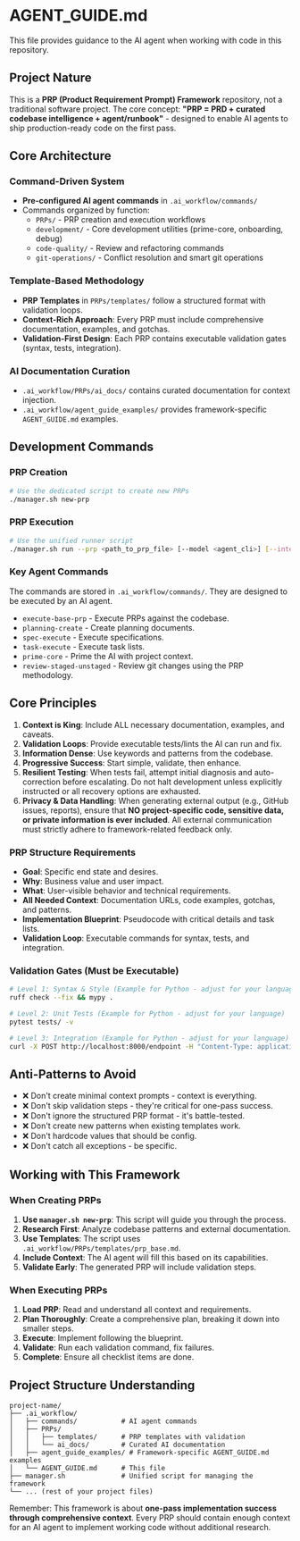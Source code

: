 # AGENT_GUIDE.md

This file provides guidance to the AI agent when working with code in this repository.

## Project Nature

This is a **PRP (Product Requirement Prompt) Framework** repository, not a traditional software project. The core concept: **"PRP = PRD + curated codebase intelligence + agent/runbook"** - designed to enable AI agents to ship production-ready code on the first pass.

## Core Architecture

### Command-Driven System

- **Pre-configured AI agent commands** in `.ai_workflow/commands/`
- Commands organized by function:
  - `PRPs/` - PRP creation and execution workflows
  - `development/` - Core development utilities (prime-core, onboarding, debug)
  - `code-quality/` - Review and refactoring commands
  - `git-operations/` - Conflict resolution and smart git operations

### Template-Based Methodology

- **PRP Templates** in `PRPs/templates/` follow a structured format with validation loops.
- **Context-Rich Approach**: Every PRP must include comprehensive documentation, examples, and gotchas.
- **Validation-First Design**: Each PRP contains executable validation gates (syntax, tests, integration).

### AI Documentation Curation

- `.ai_workflow/PRPs/ai_docs/` contains curated documentation for context injection.
- `.ai_workflow/agent_guide_examples/` provides framework-specific `AGENT_GUIDE.md` examples.

## Development Commands

### PRP Creation

```bash
# Use the dedicated script to create new PRPs
./manager.sh new-prp
```

### PRP Execution

```bash
# Use the unified runner script
./manager.sh run --prp <path_to_prp_file> [--model <agent_cli>] [--interactive]
```

### Key Agent Commands

The commands are stored in `.ai_workflow/commands/`. They are designed to be executed by an AI agent.
- `execute-base-prp` - Execute PRPs against the codebase.
- `planning-create` - Create planning documents.
- `spec-execute` - Execute specifications.
- `task-execute` - Execute task lists.
- `prime-core` - Prime the AI with project context.
- `review-staged-unstaged` - Review git changes using the PRP methodology.

## Core Principles

1.  **Context is King**: Include ALL necessary documentation, examples, and caveats.
2.  **Validation Loops**: Provide executable tests/lints the AI can run and fix.
3.  **Information Dense**: Use keywords and patterns from the codebase.
4.  **Progressive Success**: Start simple, validate, then enhance.
5.  **Resilient Testing**: When tests fail, attempt initial diagnosis and auto-correction before escalating. Do not halt development unless explicitly instructed or all recovery options are exhausted.
6.  **Privacy & Data Handling**: When generating external output (e.g., GitHub issues, reports), ensure that **NO project-specific code, sensitive data, or private information is ever included**. All external communication must strictly adhere to framework-related feedback only.

### PRP Structure Requirements

- **Goal**: Specific end state and desires.
- **Why**: Business value and user impact.
- **What**: User-visible behavior and technical requirements.
- **All Needed Context**: Documentation URLs, code examples, gotchas, and patterns.
- **Implementation Blueprint**: Pseudocode with critical details and task lists.
- **Validation Loop**: Executable commands for syntax, tests, and integration.

### Validation Gates (Must be Executable)

```bash
# Level 1: Syntax & Style (Example for Python - adjust for your language)
ruff check --fix && mypy .

# Level 2: Unit Tests (Example for Python - adjust for your language)
pytest tests/ -v

# Level 3: Integration (Example for Python - adjust for your language)
curl -X POST http://localhost:8000/endpoint -H "Content-Type: application/json" -d '{...}'
```

## Anti-Patterns to Avoid

- ❌ Don't create minimal context prompts - context is everything.
- ❌ Don't skip validation steps - they're critical for one-pass success.
- ❌ Don't ignore the structured PRP format - it's battle-tested.
- ❌ Don't create new patterns when existing templates work.
- ❌ Don't hardcode values that should be config.
- ❌ Don't catch all exceptions - be specific.

## Working with This Framework

### When Creating PRPs

1.  **Use `manager.sh new-prp`**: This script will guide you through the process.
2.  **Research First**: Analyze codebase patterns and external documentation.
3.  **Use Templates**: The script uses `.ai_workflow/PRPs/templates/prp_base.md`.
4.  **Include Context**: The AI agent will fill this based on its capabilities.
5.  **Validate Early**: The generated PRP will include validation steps.

### When Executing PRPs

1.  **Load PRP**: Read and understand all context and requirements.
2.  **Plan Thoroughly**: Create a comprehensive plan, breaking it down into smaller steps.
3.  **Execute**: Implement following the blueprint.
4.  **Validate**: Run each validation command, fix failures.
5.  **Complete**: Ensure all checklist items are done.

## Project Structure Understanding

```
project-name/
├── .ai_workflow/
│   ├── commands/           # AI agent commands
│   ├── PRPs/
│   │   ├── templates/      # PRP templates with validation
│   │   └── ai_docs/        # Curated AI documentation
│   ├── agent_guide_examples/ # Framework-specific AGENT_GUIDE.md examples
│   └── AGENT_GUIDE.md      # This file
├── manager.sh              # Unified script for managing the framework
└── ... (rest of your project files)
```

Remember: This framework is about **one-pass implementation success through comprehensive context**. Every PRP should contain enough context for an AI agent to implement working code without additional research.